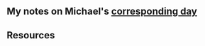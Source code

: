 ## My notes on Michael's [corresponding day](https://www.90daysofdevops.com/2022/day15/)


## Resources

